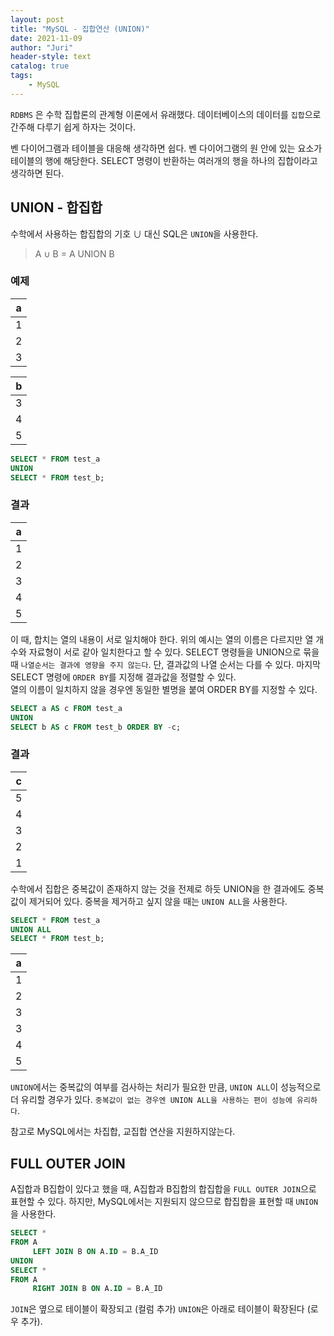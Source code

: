 ```yaml
---
layout: post
title: "MySQL - 집합연산 (UNION)"
date: 2021-11-09
author: "Juri"
header-style: text
catalog: true
tags:
    - MySQL
---
```


`RDBMS` 은 수학 집합론의 관계형 이론에서 유래했다. 데이터베이스의 데이터를 `집합`으로 간주해 다루기 쉽게 하자는 것이다. 


벤 다이어그램과 테이블을 대응해 생각하면 쉽다. 벤 다이어그램의 원 안에 있는 요소가 테이블의 행에 해당한다. SELECT 명령이 반환하는 여러개의 행을 하나의 집합이라고 생각하면 된다.

## UNION - 합집합

수학에서 사용하는 합집합의 기호 ∪ 대신 SQL은 `UNION`을 사용한다.

> A ∪ B = A UNION B

### 예제

|a|
|:-:|
|1|
|2|
|3|

|b|
|:-:|
|3|
|4|
|5|

```sql
SELECT * FROM test_a
UNION
SELECT * FROM test_b;
```
### 결과

|a|
|:-:|
|1|
|2|
|3|
|4|
|5|

이 때, 합치는 열의 내용이 서로 일치해야 한다. 위의 예시는 열의 이름은 다르지만 열 개수와 자료형이 서로 같아 일치한다고 할 수 있다. SELECT 명령들을 UNION으로 묶을 때 `나열순서는 결과에 영향을 주지 않는다`. 단, 결과값의 나열 순서는 다를 수 있다. 마지막 SELECT 명령에 `ORDER BY`를 지정해 결과값을 정렬할 수 있다.
<br>
열의 이름이 일치하지 않을 경우엔 동일한 별명을 붙여 ORDER BY를 지정할 수 있다.

```sql
SELECT a AS c FROM test_a
UNION
SELECT b AS c FROM test_b ORDER BY -c;
```

### 결과

|c|
|:-:|
|5|
|4|
|3|
|2|
|1|

수학에서 집합은 중복값이 존재하지 않는 것을 전제로 하듯 UNION을 한 결과에도 중복값이 제거되어 있다. 중복을 제거하고 싶지 않을 때는 `UNION ALL`을 사용한다.

```sql
SELECT * FROM test_a
UNION ALL
SELECT * FROM test_b;
```

|a|
|:-:|
|1|
|2|
|3|
|3|
|4|
|5|

`UNION`에서는 중복값의 여부를 검사하는 처리가 필요한 만큼, `UNION ALL`이 성능적으로 더 유리할 경우가 있다. `중복값이 없는 경우엔 UNION ALL을 사용하는 편이 성능에 유리하다`.



참고로 MySQL에서는 차집합, 교집합 연산을 지원하지않는다.

## FULL OUTER JOIN

A집합과 B집합이 있다고 했을 때, A집합과 B집합의 합집합을 `FULL OUTER JOIN`으로 표현할 수 있다. 하지만, MySQL에서는 지원되지 않으므로 합집합을 표현할 때 `UNION`을 사용한다.

```sql
SELECT *
FROM A
	 LEFT JOIN B ON A.ID = B.A_ID
UNION
SELECT *
FROM A
	 RIGHT JOIN B ON A.ID = B.A_ID
```

`JOIN`은 옆으로 테이블이 확장되고 (컬럼 추가) `UNION`은 아래로 테이블이 확장된다 (로우 추가).
